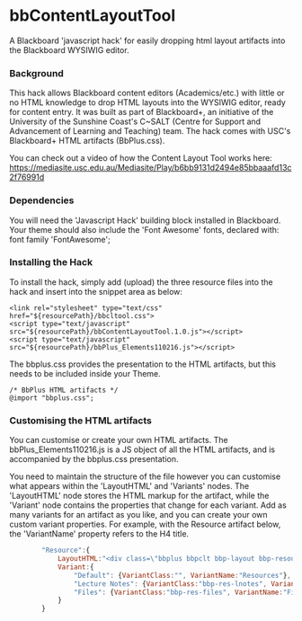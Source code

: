 # bbContentLayoutTool
A Blackboard 'javascript hack' for easily dropping html layout artifacts into the Blackboard WYSIWIG editor.

<h3>Background</h3>

This hack allows Blackboard content editors (Academics/etc.) with little or no HTML knowledge to drop HTML layouts into the WYSIWIG editor, ready for content entry. It was built as part of Blackboard+, an initiative of the University of the Sunshine Coast's C~SALT (Centre for Support and Advancement of Learning and Teaching) team. The hack comes with USC's Blackboard+ HTML artifacts (BbPlus.css).

You can check out a video of how the Content Layout Tool works here: https://mediasite.usc.edu.au/Mediasite/Play/b6bb9131d2494e85bbaaafd13c2f76991d

<h3>Dependencies</h3>

You will need the 'Javascript Hack' building block installed in Blackboard. Your theme should also include the 'Font Awesome' fonts, declared with:  font family 'FontAwesome';

<h3>Installing the Hack</h3>

To install the hack, simply add (upload) the three resource files into the hack and insert into the snippet area as below:
```
<link rel="stylesheet" type="text/css" href="${resourcePath}/bbcltool.css">
<script type="text/javascript" src="${resourcePath}/bbContentLayoutTool.1.0.js"></script>
<script type="text/javascript" src="${resourcePath}/bbPlus_Elements110216.js"></script>
```

The bbplus.css provides the presentation to the HTML artifacts, but this needs to be included inside your Theme.

```
/* BbPlus HTML artifacts */
@import "bbplus.css";
```

<h3>Customising the HTML artifacts</h3>

You can customise or create your own HTML artifacts. The bbPlus_Elements110216.js is a JS object of all the HTML artifacts, and is accompanied by the bbplus.css presentation.

You need to maintain the structure of the file however you can customise what appears within the 'LayoutHTML' and 'Variants' nodes. The 'LayoutHTML' node stores the HTML markup for the artifact, while the 'Variant' node contains the properties that change for each variant. 
Add as many variants for an artifact as you like, and you can create your own custom variant properties. For example, with the Resource artifact below, the 'VariantName' property refers to the H4 title.

``` javascript
		"Resource":{
			LayoutHTML:"<div class=\"bbplus bbpclt bbp-layout bbp-resource $_VariantClass_$\"><h4><span>$_VariantName_$ </span>Title for this Resource</h4><p>Enter your resource content here.</p></div>&nbsp;",
			Variant:{
				"Default": {VariantClass:"", VariantName:"Resources"},
				"Lecture Notes": {VariantClass:"bbp-res-lnotes", VariantName:"Lecture Notes"},
				"Files": {VariantClass:"bbp-res-files", VariantName:"Files"}
			}
		}
```


